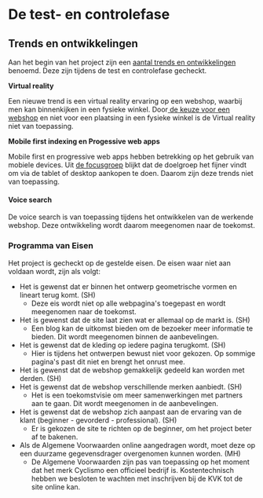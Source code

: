 # De test- en controlefase

## Trends en ontwikkelingen

Aan het begin van het project zijn een [aantal trends en ontwikkelingen](https://kpmelzakkers.gitbook.io/cyclismo-product-biografie/project/het-product) benoemd. Deze zijn tijdens de test en controlefase gecheckt.

**Virtual reality** 

Een nieuwe trend is een virtual reality ervaring op een webshop, waarbij men kan binnenkijken in een fysieke winkel. Door[ de keuze voor een webshop](https://kpmelzakkers.gitbook.io/cyclismo-product-biografie/deelvraag-1/deelvraag-2-or-hoe-moet-de-online-omgeving-ingericht-worden/subvraag-1-or-hoe-moeten-artikelen-aangeboden-worden-zodat-het-aantrekkelijk-is-deze-aan-te-schaffen) en niet voor een plaatsing in een fysieke winkel is de Virtual reality niet van toepassing.

**Mobile first indexing en Progessive web apps**

Mobile first en progressive web apps hebben betrekking op het gebruik van mobiele devices. Uit [de focusgroep](https://kpmelzakkers.gitbook.io/cyclismo-product-biografie/deelvraag-1/deelvraag-6-or-hoe-gaat-de-vormgeving-van-de-webshop-eruit-zien/subvraag-1-or-welke-look-and-feel-past-bij-de-doelgroep/focus-groep) blijkt dat de doelgroep het fijner vindt om via de tablet of desktop aankopen te doen. Daarom zijn deze trends niet van toepassing.

#### Voice search

De voice search is van toepassing tijdens het ontwikkelen van de werkende webshop. Deze ontwikkeling wordt daarom meegenomen naar de toekomst.

### Programma van Eisen

Het project is gecheckt op de gestelde eisen. De eisen waar niet aan voldaan wordt, zijn als volgt:

* Het is gewenst dat er binnen het ontwerp geometrische vormen en lineart terug komt. \(SH\)
  * Deze eis wordt niet op alle webpagina's toegepast en wordt meegenomen naar de toekomst.
* Het is gewenst dat de site laat zien wat er allemaal op de markt is. \(SH\)
  * Een blog kan de uitkomst bieden om de bezoeker meer informatie te bieden. Dit wordt meegenomen binnen de aanbevelingen.
* Het is gewenst dat de kleding op iedere pagina terugkomt. \(SH\)
  * Hier is tijdens het ontwerpen bewust niet voor gekozen. Op sommige pagina's past dit niet en brengt het onrust mee.
* Het is gewenst dat de webshop gemakkelijk gedeeld kan worden met derden. \(SH\)
* Het is gewenst dat de webshop verschillende merken aanbiedt. \(SH\)
  * Het is een toekomstvisie om meer samenwerkingen met partners aan te gaan. Dit wordt meegenomen in de aanbevelingen.
* Het is gewenst dat de webshop zich aanpast aan de ervaring van de klant \(beginner - gevorderd - professional\). \(SH\)
  * Er is gekozen de site te richten op de beginner, om het project beter af te bakenen.
* Als de Algemene Voorwaarden online aangedragen wordt, moet deze op een duurzame gegevensdrager overgenomen kunnen worden. \(MH\)
  * De Algemene Voorwaarden zijn pas van toepassing op het moment dat het merk Cyclismo een officieel bedrijf is. Kostentechnisch hebben we besloten te wachten met inschrijven bij de KVK tot de site online kan.

